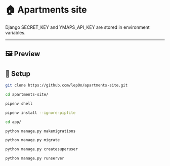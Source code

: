 # 🏠 Apartments site

Django SECRET_KEY and YMAPS_API_KEY are stored in environment variables.

-----

## 🖼 Preview

## 🔧 Setup
```bash
git clone https://github.com/lep0n/apartments-site.git

cd apartments-site/

pipenv shell

pipenv install --ignore-pipfile

cd app/

python manage.py makemigrations

python manage.py migrate

python manage.py createsuperuser

python manage.py runserver
```